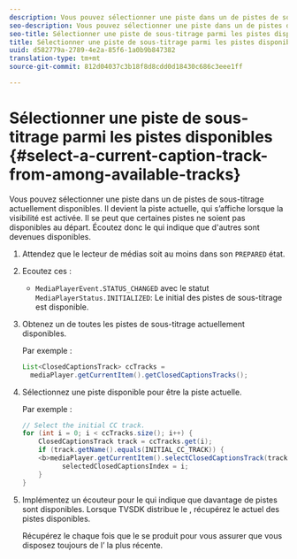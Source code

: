 ```yaml
---
description: Vous pouvez sélectionner une piste dans un de pistes de sous-titrage actuellement disponibles. Il devient la piste actuelle, qui s’affiche lorsque la visibilité est activée. Il se peut que certaines pistes ne soient pas disponibles au départ. Écoutez donc le  qui indique que d'autres sont devenues disponibles.
seo-description: Vous pouvez sélectionner une piste dans un de pistes de sous-titrage actuellement disponibles. Il devient la piste actuelle, qui s’affiche lorsque la visibilité est activée. Il se peut que certaines pistes ne soient pas disponibles au départ. Écoutez donc le  qui indique que d'autres sont devenues disponibles.
seo-title: Sélectionner une piste de sous-titrage parmi les pistes disponibles
title: Sélectionner une piste de sous-titrage parmi les pistes disponibles
uuid: d582779a-2789-4e2a-85f6-1a0b9b847382
translation-type: tm+mt
source-git-commit: 812d04037c3b18f8d8cdd0d18430c686c3eee1ff

---
```



# Sélectionner une piste de sous-titrage parmi les pistes disponibles {#select-a-current-caption-track-from-among-available-tracks}

Vous pouvez sélectionner une piste dans un de pistes de sous-titrage actuellement disponibles. Il devient la piste actuelle, qui s’affiche lorsque la visibilité est activée. Il se peut que certaines pistes ne soient pas disponibles au départ. Écoutez donc le  qui indique que d&#39;autres sont devenues disponibles.

1. Attendez que le lecteur de médias soit au moins dans son `PREPARED` état.
1. Ecoutez ces  :

   * `MediaPlayerEvent.STATUS_CHANGED` avec le statut `MediaPlayerStatus.INITIALIZED`: Le  initial des pistes de sous-titrage est disponible.

1. Obtenez un  de toutes les pistes de sous-titrage actuellement disponibles.

   Par exemple :

   ```java
   List<ClosedCaptionsTrack> ccTracks = 
     mediaPlayer.getCurrentItem().getClosedCaptionsTracks();
   ```

1. Sélectionnez une piste disponible pour être la piste actuelle.

   Par exemple :

   ```java
   // Select the initial CC track. 
   for (int i = 0; i < ccTracks.size(); i++) { 
       ClosedCaptionsTrack track = ccTracks.get(i); 
       if (track.getName().equals(INITIAL_CC_TRACK)) { 
       <b>mediaPlayer.getCurrentItem().selectClosedCaptionsTrack(track);</b> 
             selectedClosedCaptionsIndex = i; 
       } 
   }
   ```

1. Implémentez un écouteur pour le qui indique que davantage de pistes sont disponibles. Lorsque TVSDK distribue le , récupérez le actuel des pistes disponibles.

   Récupérez le  chaque fois que le  se produit pour vous assurer que vous disposez toujours de l’ la plus récente.